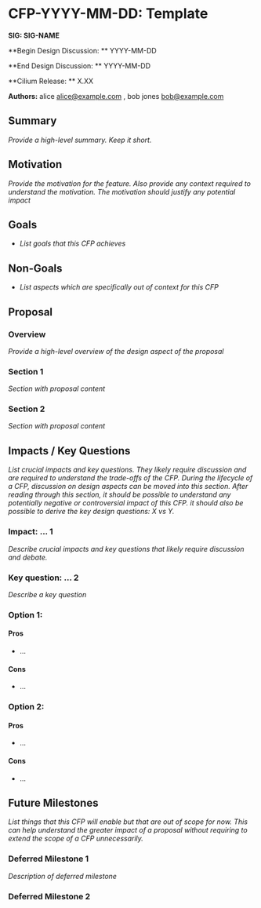 # CFP-YYYY-MM-DD: Template

**SIG: SIG-NAME**

**Begin Design Discussion: ** YYYY-MM-DD

**End Design Discussion: ** YYYY-MM-DD

**Cilium Release: ** X.XX

**Authors:** alice <alice@example.com> ,  bob jones <bob@example.com>

## Summary

_Provide a high-level summary. Keep it short._

## **Motivation**

_Provide the motivation for the feature. Also provide any context required to understand the motivation. The motivation should justify any potential impact_

## **Goals**

* _List goals that this CFP achieves_

## **Non-Goals**

* _List aspects which are specifically out of context for this CFP_

## **Proposal**

### Overview

_Provide a high-level overview of the design aspect of the proposal_

### Section 1

_Section with proposal content_

### Section 2

_Section with proposal content_


## Impacts / Key Questions

_List crucial impacts and key questions. They likely require discussion and are required to understand the trade-offs of the CFP. During the lifecycle of a CFP, discussion on design aspects can be moved into this section. After reading through this section, it should be possible to understand any potentially negative or controversial impact of this CFP. it should also be possible to derive the key design questions: X vs Y._

### Impact: ... 1

_Describe crucial impacts and key questions that likely require discussion and debate._

### Key question: … 2

_Describe a key question_

### Option 1:

#### Pros

* ...

#### Cons

* ...

### Option 2:

#### Pros

* ...

#### Cons

* ...

## Future Milestones

_List things that this CFP will enable but that are out of scope for now. This can help understand the greater impact of a proposal without requiring to extend the scope of a CFP unnecessarily._

### Deferred Milestone 1

_Description of deferred milestone_

### Deferred Milestone 2
